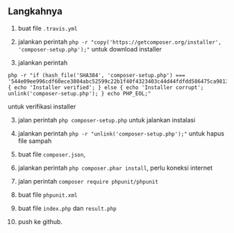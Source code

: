 ## Langkahnya 

1. buat file `.travis.yml`

1. jalankan perintah `php -r "copy('https://getcomposer.org/installer', 'composer-setup.php');"` untuk download installer

2. jalankan perintah 
```
php -r "if (hash_file('SHA384', 'composer-setup.php') === '544e09ee996cdf60ece3804abc52599c22b1f40f4323403c44d44fdfdd586475ca9813a858088ffbc1f233e9b180f061') { echo 'Installer verified'; } else { echo 'Installer corrupt'; unlink('composer-setup.php'); } echo PHP_EOL;"
```
untuk verifikasi installer

3. jalan perintah `php composer-setup.php` untuk jalankan instalasi

4. jalankan perintah `php -r "unlink('composer-setup.php');"` untuk hapus file sampah

5. buat file `composer.json`, 

6. jalankan perintah `php composer.phar install`, perlu koneksi internet

7. jalan perintah `composer require phpunit/phpunit`

8. buat file `phpunit.xml`

9. buat file `index.php` dan `result.php`

10. push ke github.